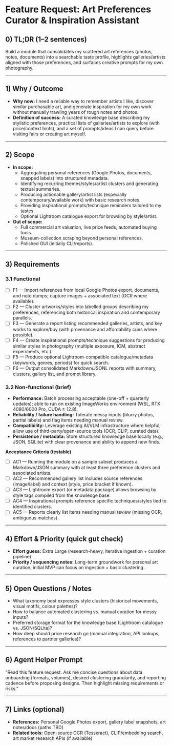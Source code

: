 # Feature Request: Art Preferences Curator & Inspiration Assistant

## 0) TL;DR (1–2 sentences)
Build a module that consolidates my scattered art references (photos, notes, documents) into a searchable taste profile, highlights galleries/artists aligned with those preferences, and surfaces creative prompts for my own photography.

---

## 1) Why / Outcome
- **Why now:** I need a reliable way to remember artists I like, discover similar purchasable art, and generate inspiration for my own work without manually trawling years of rough notes and photos.
- **Definition of success:** A curated knowledge base describing my stylistic preferences, practical lists of galleries/artists to explore (with price/context hints), and a set of prompts/ideas I can query before visiting fairs or creating art myself.

---

## 2) Scope
- **In scope:**
  - Aggregating personal references (Google Photos, documents, snapped labels) into structured metadata.
  - Identifying recurring themes/styles/artist clusters and generating textual summaries.
  - Producing actionable gallery/artist lists (especially contemporary/available work) with basic research notes.
  - Providing inspirational prompts/technique reminders tailored to my tastes.
  - Optional Lightroom catalogue export for browsing by style/artist.
- **Out of scope:**
  - Full commercial art valuation, live price feeds, automated buying tools.
  - Museum-collection scraping beyond personal references.
  - Polished GUI (initially CLI/reports).

---

## 3) Requirements
### 3.1 Functional
- [ ] F1 — Import references from local Google Photos export, documents, and note dumps; capture images + associated text (OCR where available).
- [ ] F2 — Cluster artworks/styles into labelled groups describing my preferences, referencing both historical inspiration and contemporary parallels.
- [ ] F3 — Generate a report listing recommended galleries, artists, and key works to explore/buy (with provenance and affordability cues where possible).
- [ ] F4 — Create inspirational prompts/technique suggestions for producing similar styles in photography (multiple exposure, ICM, abstract experiments, etc.).
- [ ] F5 — Produce optional Lightroom-compatible catalogue/metadata (keywords, genres, periods) for quick search.
- [ ] F6 — Output consolidated Markdown/JSONL reports with summary, clusters, gallery list, and prompt library.

### 3.2 Non-functional (brief)
- **Performance:** Batch processing acceptable (one-off + quarterly updates); able to run on existing ImageWorks environment (WSL, RTX 4080/6000 Pro, CUDA ≥ 12.8).
- **Reliability / failure handling:** Tolerate messy inputs (blurry photos, partial labels) and flag items needing manual review.
- **Compatibility:** Leverage existing AI/VLM infrastructure where helpful; allow use of third-party/open-source tools (OCR, CLIP, curated data).
- **Persistence / metadata:** Store structured knowledge base locally (e.g., JSON, SQLite) with clear provenance and ability to append new finds.

**Acceptance Criteria (testable)**
- [ ] AC1 — Running the module on a sample subset produces a Markdown/JSON summary with at least three preference clusters and associated artists.
- [ ] AC2 — Recommended gallery list includes source references (image/label) and context (style, price bracket if known).
- [ ] AC3 — Lightroom export (or metadata package) allows browsing by style tags compiled from the knowledge base.
- [ ] AC4 — Inspirational prompts reference specific techniques/styles tied to identified clusters.
- [ ] AC5 — Reports clearly list items needing manual review (missing OCR, ambiguous matches).

---

## 4) Effort & Priority (quick gut check)
- **Effort guess:** Extra Large (research-heavy, iterative ingestion + curation pipeline).
- **Priority / sequencing notes:** Long-term groundwork for personal art curation; initial MVP can focus on ingestion + basic clustering.

---

## 5) Open Questions / Notes
- What taxonomy best expresses style clusters (historical movements, visual motifs, colour palettes)?
- How to balance automated clustering vs. manual curation for messy inputs?
- Preferred storage format for the knowledge base (Lightroom catalogue vs. JSON/SQLite)?
- How deep should price research go (manual integration, API lookups, references to partner galleries)?

---

## 6) Agent Helper Prompt
"Read this feature request. Ask me concise questions about data onboarding (formats, volumes), desired clustering granularity, and reporting cadence before proposing designs. Then highlight missing requirements or risks."

---

## 7) Links (optional)
- **References:** Personal Google Photos export, gallery label snapshots, art notes/docs (paths TBD)
- **Related tools:** Open-source OCR (Tesseract), CLIP/embedding search, art market research APIs (if available)
